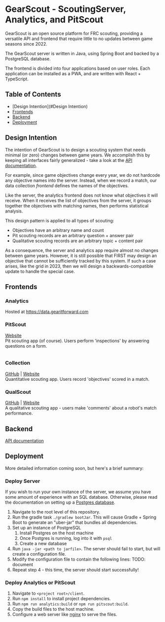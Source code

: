 # GearScout - ScoutingServer, Analytics, and PitScout

GearScout is an open source platform for FRC scouting, providing a versatile API and frontend
that require little to no updates between game seasons since 2022.

The GearScout server is written in Java, using Spring Boot and backed by a PostgreSQL database.

The frontend is divided into four applications based on user roles. Each application can be
installed as a PWA, and are written with React + TypeScript.

## Table of Contents
* [Design Intention](#Design Intention)
* [Frontends](#Frontends)
* [Backend](#Backend)
* [Deployment](#Deployment)


## Design Intention
The intention of GearScout is to design a scouting system that needs minimal
(or zero) changes between game years. We accomplish this by keeping all interfaces
fairly generalized - take a look at the [API documentation](gearscout-api.yaml).

For example, since game objectives change every year, we do not hardcode any objective
names into the server. Instead, when we record a match, our data collection *frontend*
defines the names of the objectives.

Like the server, the analytics frontend does not know what objectives it will receive.
When it receives the list of objectives from the server, it groups together the objectives
with matching names, then performs statistical analysis.

This design pattern is applied to all types of scouting:
* Objectives have an arbitrary name and count
* Pit scouting records are an arbitrary question + answer pair
* Qualitative scouting records are an arbitrary topic + content pair

As a consequence, the server and analytics app require almost no changes between
game years. However, it is still possible that FIRST may design an objective that
cannot be sufficiently tracked by this system. If such a case arises, like the grid
in 2023, then we will design a backwards-compatible update to handle the special case.

## Frontends

### Analytics
Hosted at https://data.gearitforward.com
<img src="https://data.gearitforward.com/Screenshot_GSA.png" alt="" role="presentation"/>

### PitScout
[Website](https://pit.gearitforward.com)\
Pit scouting app (of course). Users perform 'inspections' by answering questions on a form.

<img src="https://pit.gearitforward.com/Screenshot_GSP.png" alt="" role="presentation"/>

### Collection
[GitHub](https://github.com/Team2338/GearScout2024) | [Website](https://gearitforward.com)\
Quantitative scouting app. Users record 'objectives' scored in a match.


### QualScout
[GitHub](https://github.com/Team2338/QualScout) |
[Website](https://qual.gearitforward.com)\
A qualitative scouting app - users make 'comments' about a robot's match performance.

## Backend
[API documentation](gearscout-api.yaml)


## Deployment
More detailed information coming soon, but here's a brief summary:

### Deploy Server
If you wish to run your own instance of the server, we assume you have some
amount of experience with an SQL database. Otherwise, please read the documentation
on setting up a [Postgres database](https://www.postgresql.org/).

1. Navigate to the root level of this repository.
2. Run the gradle task `./gradlew bootJar`. This will cause Gradle + Spring Boot
    to generate an "uber-jar" that bundles all dependencies.
3. Set up an instance of PostgreSQL
   1. Install Postgres on the host machine
   2. Once Postgres is running, log into it with `psql`
   3. Create a new database
4. Run `java -jar <path to jarfile>`. The server should fail to start, but will
    create a configuration file.
5. Modify the configuration file to contain the following lines:
   TODO: document
6. Repeat step 4 - this time, the server should start successfully!

### Deploy Analytics or PitScout
1. Navigate to `<project root>/client`.
2. Run `npm install` to install project dependencies.
3. Run `npm run analytics:build` or `npm run pitscout:build`.
4. Copy the build files to the host machine.
5. Configure a web server like [nginx](https://nginx.org/) to serve the files.
